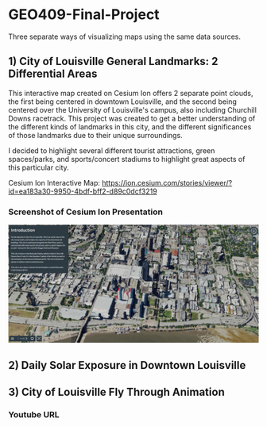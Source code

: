 # GEO409-Final-Project
Three separate ways of visualizing maps using the same data sources. 

## 1) City of Louisville General Landmarks: 2 Differential Areas
This interactive map created on Cesium Ion offers 2 separate point clouds, the first being centered in downtown Louisville, and the second being centered over the University of Louisville's campus, also including Churchill Downs racetrack. This project was created to get a better understanding of the different kinds of landmarks in this city, and the different significances of those landmarks due to their unique surroundings.

I decided to highlight several different tourist attractions, green spaces/parks, and sports/concert stadiums to highlight great aspects of this particular city.

Cesium Ion Interactive Map: https://ion.cesium.com/stories/viewer/?id=ea183a30-9950-4bdf-bff2-d89c0dcf3219 

### Screenshot of Cesium Ion Presentation
![CesiumIonScreenshot.png](CesiumIonScreenshot.png)

## 2) Daily Solar Exposure in Downtown Louisville


## 3) City of Louisville Fly Through Animation

### Youtube URL

